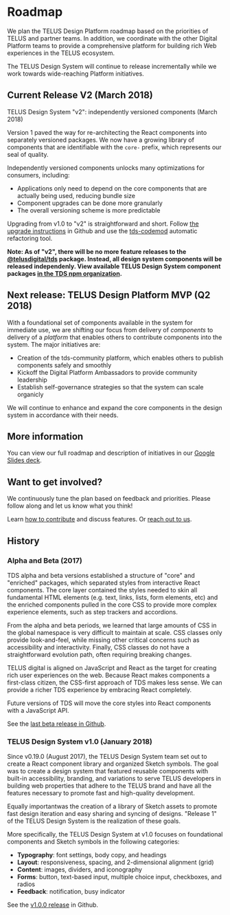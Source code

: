 # Roadmap

We plan the TELUS Design Platform roadmap based on the priorities of TELUS and partner teams. In addition, we coordinate with
the other Digital Platform teams to provide a comprehensive platform for building rich Web experiences in the TELUS ecosystem.

The TELUS Design System will continue to release incrementally while we work towards wide-reaching Platform initiatives.

## Current Release V2 (March 2018)

TELUS Design System "v2": independently versioned components (March 2018)

Version 1 paved the way for re-architecting the React components into separately versioned packages. We now have a growing library
of components that are identifiable with the `core-` prefix, which represents our seal of quality.

Independently versioned components unlocks many optimizations for consumers, including:

- Applications only need to depend on the core components that are actually being used, reducing bundle size
- Component upgrades can be done more granularly
- The overall versioning scheme is more predictable

Upgrading from v1.0 to "v2" is straightforward and short. Follow [the upgrade instructions](https://github.com/telusdigital/tds-core/releases/v2.0.0) in
Github and use the [tds-codemod](https://github.com/telusdigital/tds-codemod) automatic refactoring tool.

**Note: As of "v2", there will be no more feature releases to the [@telusdigital/tds](https://www.npmjs.com/package/@telusdigital/tds) package. Instead, all design system components will be released independenly. View available TELUS Design System component packages [in the TDS npm organization](https://www.npmjs.com/org/tds).**

## Next release: TELUS Design Platform MVP (Q2 2018)

With a foundational set of components available in the system for immediate use, we are shifting our focus from delivery of
_components_ to delivery of a _platform_ that enables others to contribute components into the system. The major initiatives are:

- Creation of the tds-community platform, which enables others to publish components safely and smoothly
- Kickoff the Digital Platform Ambassadors to provide community leadership
- Establish self-governance strategies so that the system can scale organicly

We will continue to enhance and expand the core components in the design system in accordance with their needs.

## More information

You can view our full roadmap and description of initiatives in our [Google Slides deck](https://docs.google.com/presentation/d/1Tw062DhhKKLnasgEzkoA-UHnj3qp7iRATNmiwLG7kzA/edit?usp=sharing).

## Want to get involved?

We continuously tune the plan based on feedback and priorities. Please follow along and let us know what you think!

Learn [how to contribute](./contributing/contributing.md) and discuss features. Or [reach out to us](contact.md).

## History

### Alpha and Beta (2017)

TDS alpha and beta versions established a structure of "core" and "enriched" packages, which separated styles from interactive React
components. The core layer contained the styles needed to skin all fundamental HTML elements (e.g. text, links, lists,
form elements, etc) and the enriched components pulled in the core CSS to provide more complex experience elements, such
as step trackers and accordions.

From the alpha and beta periods, we learned that large amounts of CSS in the global namespace is very difficult to maintain
at scale. CSS classes only provide look-and-feel, while missing other critical concerns such as accessibility and interactivity.
Finally, CSS classes do not have a straightforward evolution path, often requiring breaking changes.

TELUS digital is aligned on JavaScript and React as the target for creating rich user experiences on the web. Because React
makes components a first-class citizen, the CSS-first approach of TDS makes less sense. We can provide a richer
TDS experience by embracing React completely.

Future versions of TDS will move the core styles into React components with a JavaScript API.

See the [last beta release in Github](https://github.com/telusdigital/tds-core/releases/v0.34.0).

### TELUS Design System v1.0 (January 2018)

Since v0.19.0 (August 2017), the TELUS Design System team set out to create a React component library and organized Sketch symbols. The goal
was to create a design system that featured reusable components with built-in accessibility, branding, and variations to serve
TELUS developers in building web properties that adhere to the TELUS brand and have all the features necessary to promote fast
and high-quality development.

Equally importantwas the creation of a library of Sketch assets to promote fast design iteration and easy sharing and syncing of designs.
"Release 1" of the TELUS Design System is the realization of these goals.

More specifically, the TELUS Design System at v1.0 focuses on foundational components and Sketch symbols in the following categories:

- **Typography**: font settings, body copy, and headings
- **Layout**: responsiveness, spacing, and 2-dimensional alignment (grid)
- **Content**: images, dividers, and iconography
- **Forms**: button, text-based input, multiple choice input, checkboxes, and radios
- **Feedback**: notification, busy indicator

See the [v1.0.0 release](https://github.com/telusdigital/tds-core/releases/v1.0.0) in Github.
